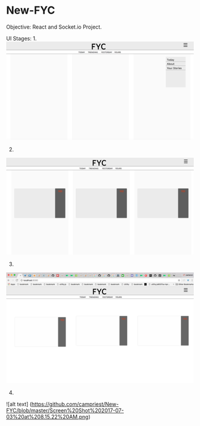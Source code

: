 # New-FYC
Objective: React and Socket.io Project. 


UI Stages:
1.
![alt text](https://github.com/campriest/New-FYC/blob/master/Screen%20Shot%202017-06-28%20at%208.49.36%20PM.png)

2.
![alt text](https://github.com/campriest/New-FYC/blob/master/Screen%20Shot%202017-07-02%20at%209.05.19%20PM.png)

3.
![alt text](https://github.com/campriest/New-FYC/blob/master/Screen%20Shot%202017-07-03%20at%208.15.14%20AM.png)

4.
![alt text] (https://github.com/campriest/New-FYC/blob/master/Screen%20Shot%202017-07-03%20at%208.15.22%20AM.png)
